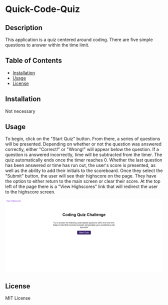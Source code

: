 # Quick-Code-Quiz

## Description

This application is a quiz centered around coding. There are five simple questions to answer within the time limit.

## Table of Contents

- [Installation](#installation)
- [Usage](#usage)
- [License](#license)

## Installation

Not necessary

## Usage

To begin, click on the "Start Quiz" button. From there, a series of questions will be presented. Depending on whether or not the question was answered correctly, either "Correct!" or "Wrong!" will appear below the question. If a question is answered incorrectly, time will be subtracted from the timer. The quiz automatically ends once the timer reaches 0. Whether the last question has been answered or time has run out, the user's score is presented, as well as the ability to add their initials to the scoreboard. Once they select the "Submit" button, the user will see their highscore on the page. They have the option to either return to the main screen or clear their score. At the top left of the page there is a "View Highscores" link that will redirect the user to the highscore screen.

![Screenshot of application. Purple text in top left that says "View Highscores". In center of page, bold black title that says "Coding Quiz Challenge". Under title is description of quiz. Beneath is purple button with white text that says "Start Quiz".](CodeQuiz.png)

## License

MIT License
